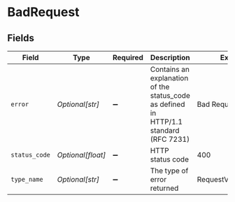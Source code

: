 # BadRequest


## Fields

| Field                                                                                 | Type                                                                                  | Required                                                                              | Description                                                                           | Example                                                                               |
| ------------------------------------------------------------------------------------- | ------------------------------------------------------------------------------------- | ------------------------------------------------------------------------------------- | ------------------------------------------------------------------------------------- | ------------------------------------------------------------------------------------- |
| `error`                                                                               | *Optional[str]*                                                                       | :heavy_minus_sign:                                                                    | Contains an explanation of the status_code as defined in HTTP/1.1 standard (RFC 7231) | Bad Request                                                                           |
| `status_code`                                                                         | *Optional[float]*                                                                     | :heavy_minus_sign:                                                                    | HTTP status code                                                                      | 400                                                                                   |
| `type_name`                                                                           | *Optional[str]*                                                                       | :heavy_minus_sign:                                                                    | The type of error returned                                                            | RequestValidationError                                                                |